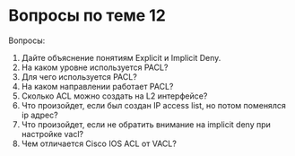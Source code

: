 # Вопросы по теме 12

Вопросы:  
1. Дайте объяснение понятиям Explicit и Implicit Deny.  
2. На каком уровне используется PACL?  
3. Для чего используется PACL?  
4. На каком направлении работает PACL?  
5. Сколько ACL можно создать на L2 интерфейсе?  
6. Что произойдет, если был создан IP access list, но потом поменялся ip адрес?  
7. Что произойдет, если не обратить внимание на implicit deny при настройке vacl?  
8. Чем отличается Cisco IOS ACL от VACL?  
  


